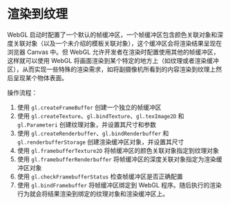 # 渲染到纹理

WebGL 启动时配置了一个默认的帧缓冲区，一个帧缓冲区包含颜色关联对象和深度关联对象（以及一个未介绍的模板关联对象），这个缓冲区会将渲染结果呈现在浏览器 Canvas 中。但 WebGL 允许开发者在渲染时配置使用其他的帧缓冲区，这样就可以使用 WebGL 将画面渲染到某个特定的地方上（如纹理或者渲染缓冲区），从而实现一些特殊的渲染需求，如将副摄像机所看到的内容渲染到纹理上然后呈现某个物体表面。

操作流程：

1. 使用 `gl.createFrameBuffer` 创建一个独立的帧缓冲区
2. 使用 `gl.createTexture`、`gl.bindTexture`、`gl.texImage2D` 和 `gl.Parameteri` 创建纹理对象，并设置其尺寸和参数
3. 使用 `gl.createRenderbuffer`、`gl.bindRenderbuffer` 和 `gl.renderbufferStorage` 创建渲染缓冲区对象，并设置其尺寸
4. 使用 `gl.framebufferTexture2D` 将帧缓冲区的颜色关联对象指定到纹理对象
5. 使用 `gl.framebufferRenderbuffer` 将帧缓冲区的深度关联对象指定为渲染缓冲区对象
6. 使用 `gl.checkFramebufferStatus` 检查帧缓冲区是否正确配置
7. 使用 `gl.bindFramebuffer` 将帧缓冲区绑定到 WebGL 程序。随后执行的渲染行为就会将结果渲染到绑定的纹理对象和渲染缓冲区上。
